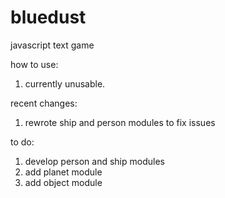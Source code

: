 # bluedust
javascript text game

how to use:
1. currently unusable.

recent changes:
1. rewrote ship and person modules to fix issues

to do:
1. develop person and ship modules
2. add planet module
3. add object module